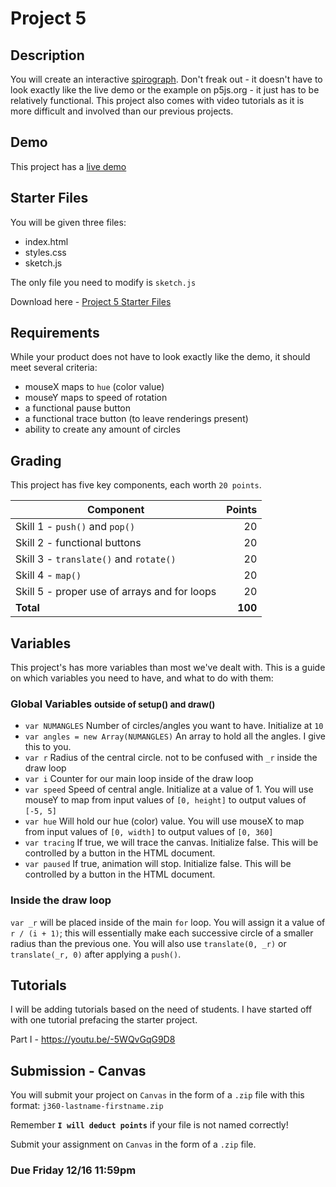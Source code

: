 # Project 5
## Description
You will create an interactive [spirograph](https://p5js.org/examples/simulate-spirograph.html). Don't freak out - it doesn't have to look exactly like the live demo or the example on p5js.org - it just has to be relatively functional. This project also comes with video tutorials as it is more difficult and involved than our previous projects.

## Demo
This project has a [live demo](spiro-demo/index.html)

## Starter Files
You will be given three files:

 * index.html
 * styles.css
 * sketch.js

The only file you need to modify is `sketch.js`

Download here - [Project 5 Starter Files](proj5-starter.zip)

## Requirements
While your product does not have to look exactly like the demo, it should meet several criteria:

 * mouseX maps to `hue` (color value)
 * mouseY maps to speed of rotation
 * a functional pause button
 * a functional trace button (to leave renderings present)
 * ability to create any amount of circles

## Grading

This project has five key components, each worth `20 points`.

|Component|Points |
| ---     |-----: | 
| Skill 1 - `push()` and `pop()` | 20 |
| Skill 2 - functional buttons | 20 |
| Skill 3 - `translate()` and `rotate()` | 20 |
| Skill 4 - `map()` | 20 |
| Skill 5 - proper use of arrays and for loops | 20 |
|**Total**|**100**|

## Variables
This project's has more variables than most we've dealt with. This is a guide on which variables you need to have, and what to do with them:

### Global Variables <small>outside of setup() and draw()</small>
 * `var NUMANGLES` Number of circles/angles you want to have. Initialize at `10`
 * `var angles = new Array(NUMANGLES)` An array to hold all the angles. I give this to you.
 * `var r` Radius of the central circle. not to be confused with `_r` inside the draw loop
 * `var i` Counter for our main loop inside of the draw loop
 * `var speed` Speed of central angle. Initialize at a value of 1. You will use mouseY to map from input values of `[0, height]` to output values of `[-5, 5]`
 * `var hue` Will hold our hue (color) value. You will use mouseX to map from input values of `[0, width]` to output values of `[0, 360]`
 * `var tracing` If true, we will trace the canvas. Initialize false. This will be controlled by a button in the HTML document.
 * `var paused` If true, animation will stop. Initialize false. This will be controlled by a button in the HTML document.

### Inside the draw loop
`var _r` will be placed inside of the main `for` loop. You will assign it a value of `r / (i + 1)`; this will essentially make each successive circle of a smaller radius than the previous one. You will also use `translate(0, _r)` or `translate(_r, 0)` after applying a `push()`. 

## Tutorials
I will be adding tutorials based on the need of students. I have started off with one tutorial prefacing the starter project.

Part I - <https://youtu.be/-5WQvGqG9D8>


## Submission - Canvas
You will submit your project on `Canvas` in the form of a `.zip` file with this format:
`j360-lastname-firstname.zip` 

Remember **`I will deduct points`** if your file is not named correctly!

Submit your assignment on `Canvas` in the form of a `.zip` file.


### **Due Friday 12/16 11:59pm**


